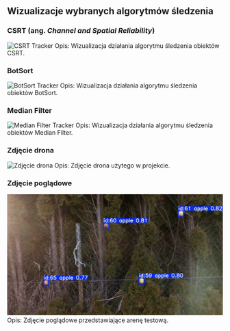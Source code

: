 ## Wizualizacje wybranych algorytmów śledzenia

### CSRT (ang. *Channel and Spatial Reliability*)
![CSRT Tracker](rosbag_20000101_024312_csrt.gif)
Opis: Wizualizacja działania algorytmu śledzenia obiektów CSRT.

### BotSort
![BotSort Tracker](rosbag_20000101_024312_BotSort.gif)
Opis: Wizualizacja działania algorytmu śledzenia obiektów BotSort.

### Median Filter
![Median Filter Tracker](rosbag_20000101_024312_median.gif)
Opis: Wizualizacja działania algorytmu śledzenia obiektów Median Filter.

### Zdjęcie drona
![Zdjęcie drona](drone_photo.jpeg)
Opis: Zdjęcie drona użytego w projekcie.

### Zdjęcie poglądowe
![Zdjęcie poglądowe](detection_photo.png)
Opis: Zdjęcie poglądowe przedstawiające arenę testową.